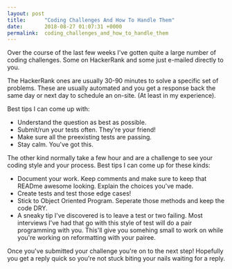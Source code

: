 ```yaml
---
layout: post
title:      "Coding Challenges And How To Handle Them"
date:       2018-08-27 01:07:31 +0000
permalink:  coding_challenges_and_how_to_handle_them
---
```



Over the course of the last few weeks I've gotten quite a large number of coding challenges. Some on HackerRank and some just e-mailed directly to you. 

The HackerRank ones are usually 30-90 minutes to solve a specific set of problems. These are usually automated and you get a response back the same day or next day to schedule an on-site. (At least in my experience). 

Best tips I can come up with:
* Understand the question as best as possible.
* Submit/run your tests often. They're your friend!
* Make sure all the preexisting tests are passing. 
* Stay calm. You've got this.

The other kind normally take a few hour and are a challenge to see your coding style and your process. 
Best tips I can come up for these kinds:
* Document your work. Keep comments and make sure to keep that READme awesome looking. Explain the choices you've made. 
* Create tests and test those edge cases!
* Stick to Object Oriented Program. Seperate those methods and keep the code DRY.
* A sneaky tip I've discovered is to leave a test or two failing. Most interviews I've had that go with this style of test will do a pair programming with you. This'll give you somehing small to work on while you're working on reformatting with your pairee.

Once you've submitted your challenge you're on to the next step! Hopefully you get a reply quick so you're not stuck biting your nails waiting for a reply.


